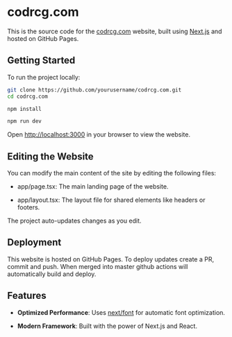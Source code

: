 codrcg.com
==========

This is the source code for the [codrcg.com](https://codrcg.com) website, built using [Next.js](https://nextjs.org/) and hosted on GitHub Pages.

Getting Started
---------------

To run the project locally:

```bash
git clone https://github.com/yourusername/codrcg.com.git
cd codrcg.com
```

```bash
npm install
```

```bash
npm run dev
```

Open [http://localhost:3000](http://localhost:3000) in your browser to view the website.
    

Editing the Website
-------------------

You can modify the main content of the site by editing the following files:

*   app/page.tsx: The main landing page of the website.
    
*   app/layout.tsx: The layout file for shared elements like headers or footers.
    

The project auto-updates changes as you edit.

Deployment
----------

This website is hosted on GitHub Pages. To deploy updates create a PR, commit and push. When merged into master github actions will automatically build and deploy.


Features
--------

*   **Optimized Performance**: Uses [next/font](https://nextjs.org/docs/basic-features/font-optimization) for automatic font optimization.
    
*   **Modern Framework**: Built with the power of Next.js and React.
